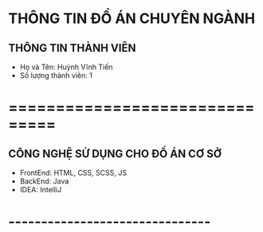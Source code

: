 # THÔNG TIN ĐỒ ÁN CHUYÊN NGÀNH
## THÔNG TIN THÀNH VIÊN
* Họ và Tên: Huỳnh Vĩnh Tiến 
* Số lượng thành viên: 1
# ===============================
## CÔNG NGHỆ SỬ DỤNG CHO ĐỒ ÁN CƠ SỞ
* FrontEnd: HTML, CSS, SCSS, JS
* BackEnd: Java
* IDEA: IntelliJ
# -------------------------------
